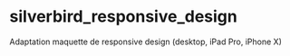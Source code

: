 # silverbird_responsive_design
Adaptation maquette de responsive design (desktop, iPad Pro, iPhone X)
